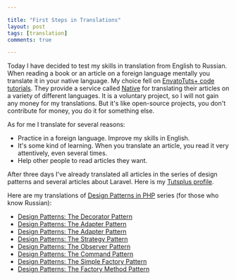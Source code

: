 ```yaml
---

title: "First Steps in Translations"
layout: post
tags: [translation]
comments: true

---
```


Today I have decided to test my skills in translation from English to Russian. When reading a book or
an article on a foreign language mentally you translate it in your native language. My choice fell on 
<a target="_blank" href="http://code.tutsplus.com">EnvatoTuts+ code tutorials</a>. They provide a service
called <a target="_blank" href="https://getnative.me">Native</a> for translating their
articles on a variety of different languages. It is a voluntary project, so I will not gain any money for
my translations. But it's like open-source projects, you don't contribute for money, you do it for 
something else.

As for me I translate for several reasons:

- Practice in a foreign language. Improve my skills in English.
- It's some kind of learning. When you translate an article, you read it very attentively, even several times.
- Help other people to read articles they want.

After three days I've already translated all articles in the series of design patterns and several 
articles about Laravel. Here is my <a target="_blank" href="https://getnative.me/user/5521">Tutsplus profile</a>.

Here are my translations of <a href="http://code.tutsplus.com/series/design-patterns-in-php--cms-747" target="_blank">Design Patterns in PHP</a> series (for those who know Russian):

- <a href="http://code.tutsplus.com/ru/tutorials/design-patterns-the-decorator-pattern--cms-22641" target="_blank">Design Patterns: The Decorator Pattern</a>
- <a href="http://code.tutsplus.com/ru/tutorials/design-patterns-the-adapter-pattern--cms-22262" target="_blank">Design Patterns: The Adapter Pattern</a>
- <a href="http://code.tutsplus.com/ru/tutorials/design-patterns-the-adapter-pattern--cms-22262" target="_blank">Design Patterns: The Adapter Pattern</a>
- <a href="http://code.tutsplus.com/ru/tutorials/design-patterns-the-strategy-pattern--cms-22796" target="_blank">Design Patterns: The Strategy Pattern</a>
- <a href="http://code.tutsplus.com/ru/tutorials/design-patterns-the-observer-pattern--cms-22975" target="_blank">Design Patterns: The Observer Pattern</a>
- <a href="http://code.tutsplus.com/ru/tutorials/design-patterns-the-command-pattern--cms-22942" target="_blank">Design Patterns: The Command Pattern</a>
- <a href="http://code.tutsplus.com/ru/tutorials/design-patterns-the-simple-factory-pattern--cms-22345" target="_blank">Design Patterns: The Simple Factory Pattern</a>
- <a href="http://code.tutsplus.com/ru/tutorials/design-patterns-the-factory-method-pattern--cms-24530" target="_blank">Design Patterns: The Factory Method Pattern</a>
